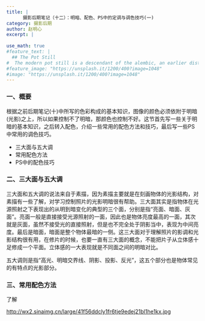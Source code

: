 ```yaml
---
title: |
      摄影后期笔记（十二）：明暗、配色、PS中的定调与调色技巧(一)
category: 摄影后期
author: 赵明心
excerpt: |
 
use_math: true
#feature_text: |
  ## The Pot Still
#  The modern pot still is a descendant of the alembic, an earlier distillation device
#feature_image: "https://unsplash.it/1200/400?image=1048"
#image: "https://unsplash.it/1200/400?image=1048"
---
```


### 一、概要

根据之前后期笔记(十)中所写的色彩构成的基本知识，图像的颜色必须依附于明暗(光影)之上，所以如果控制不了明暗，那颜色也控制不好。这节首先写一些关于明暗的基本知识，之后转入配色，介绍一些常用的配色方法和技巧，最后写一些PS中常用的调色技巧。

- 三大面与五大调
- 常用配色方法
- PS中的配色技巧

### 二、三大面与五大调

三大面和五大调的说法来自于素描，因为素描主要就是在刻画物体的光影结构，对素描有一些了解，对学习控制照片的光影明暗很有帮助。三大面其实是指物体在光源照射之下表现出的从明到暗变化的典型的三个面，分别是指“亮面、暗面、灰面”。亮面一般是直接接受光源照射的一面，因此也是物体亮度最高的一面，其次就是灰面，虽然不接受光的直接照射，但是也不完全处于阴影当中，表现为中间亮度。最后是暗面，暗面是整个物体最暗的一侧。这三大面对于理解照片的影调和光影结构很有用，在修片的时候，也要一直有三大面的概念，不能把片子从立体感十足修成一个平面。立体感的一大表现就是不同面之间的明暗对比。

五大调则是指“高光、明暗交界线、阴影、投影、反光”，这五个部分也是物体常见的有特点的光影部分。

### 三、常用配色方法

了解

http://wx2.sinaimg.cn/large/41f56ddcly1fr6tje9edej21bl1he1kx.jpg